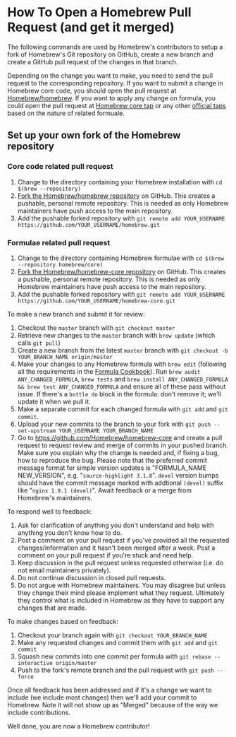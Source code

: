 # How To Open a Homebrew Pull Request (and get it merged)
The following commands are used by Homebrew's contributors to setup a fork of Homebrew's Git repository on GitHub, create a new branch and create a GitHub pull request of the changes in that branch.

Depending on the change you want to make, you need to send the pull request to the corresponding repository. If you want to submit a change in Homebrew core code, you should open the pull request at [Homebrew/homebrew](https://github.com/Homebrew/homebrew). If you want to apply any change on formula, you could open the pull request at [Homebrew core tap](https://github.com/Homebrew/homebrew-core) or any other [official taps](https://github.com/Homebrew) based on the nature of related formuale.

## Set up your own fork of the Homebrew repository

### Core code related pull request

1. Change to the directory containing your Homebrew installation with `cd $(brew --repository)`
2. [Fork the Homebrew/homebrew repository](https://github.com/Homebrew/homebrew/fork) on GitHub. This creates a pushable, personal remote repository. This is needed as only Homebrew maintainers have push access to the main repository.
3. Add the pushable forked repository with `git remote add YOUR_USERNAME https://github.com/YOUR_USERNAME/homebrew.git`

### Formulae related pull request

1. Change to the directory containing Homebrew formulae with `cd $(brew --repository homebrew/core)`
2. [Fork the Homebrew/homebrew-core repository](https://github.com/Homebrew/homebrew-core/fork) on GitHub. This creates a pushable, personal remote repository. This is needed as only Homebrew maintainers have push access to the main repository.
3. Add the pushable forked repository with `git remote add YOUR_USERNAME https://github.com/YOUR_USERNAME/homebrew-core.git`

To make a new branch and submit it for review:

1. Checkout the `master` branch with `git checkout master`
2. Retrieve new changes to the `master` branch with `brew update` (which calls `git pull`)
3. Create a new branch from the latest `master` branch with `git checkout -b YOUR_BRANCH_NAME origin/master`
4. Make your changes to any Homebrew formula with `brew edit` (following all the requirements in the [Formula Cookbook](Formula-Cookbook.md)). Run `brew audit ANY_CHANGED_FORMULA`, `brew tests` and `brew install ANY_CHANGED_FORMULA && brew test ANY_CHANGED_FORMULA` and ensure all of these pass without issue. If there's a `bottle do` block in the formula: don't remove it; we'll update it when we pull it.
5. Make a separate commit for each changed formula with `git add` and `git commit`.
6. Upload your new commits to the branch to your fork with `git push --set-upstream YOUR_USERNAME YOUR_BRANCH_NAME`
7. Go to https://github.com/Homebrew/homebrew-core and create a pull request to request review and merge of commits in your pushed branch. Make sure you explain why the change is needed and, if fixing a bug, how to reproduce the bug. Please note that the preferred commit message format for simple version updates is "FORMULA_NAME NEW_VERSION", e.g. "`source-highlight 3.1.8`". `devel` version bumps should have the commit message marked with addtional `(devel)` suffix like "`nginx 1.9.1 (devel)`". Await feedback or a merge from Homebrew's maintainers.

To respond well to feedback:

1. Ask for clarification of anything you don't understand and help with anything you don't know how to do.
2. Post a comment on your pull request if you've provided all the requested changes/information and it hasn't been merged after a week. Post a comment on your pull request if you're stuck and need help.
3. Keep discussion in the pull request unless requested otherwise (i.e. do not email maintainers privately).
4. Do not continue discussion in closed pull requests.
5. Do not argue with Homebrew maintainers. You may disagree but unless they change their mind please implement what they request. Ultimately they control what is included in Homebrew as they have to support any changes that are made.

To make changes based on feedback:

1. Checkout your branch again with `git checkout YOUR_BRANCH_NAME`
2. Make any requested changes and commit them with `git add` and `git commit`
3. Squash new commits into one commit per formula with `git rebase --interactive origin/master`
4. Push to the fork's remote branch and the pull request with `git push --force`

Once all feedback has been addressed and if it's a change we want to include (we include most changes) then we'll add your commit to Homebrew. Note it will not show up as "Merged" because of the way we include contributions.

Well done, you are now a Homebrew contributor!

